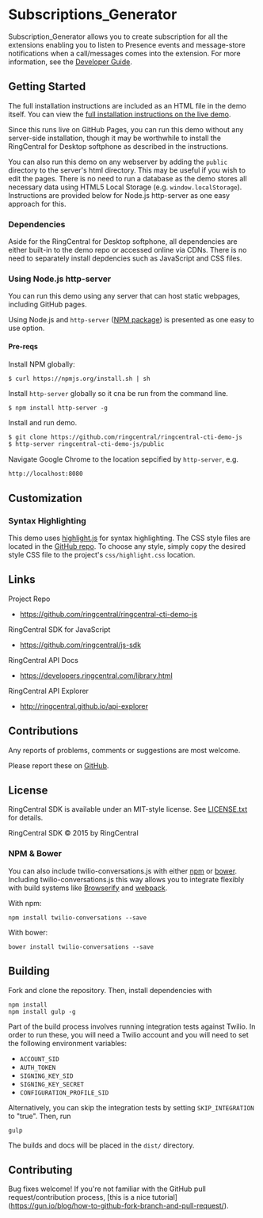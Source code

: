 
Subscriptions_Generator
=======================

Subscription_Generator allows you to create subscription for all the extensions enabling you to listen to Presence events and message-store notifications when a call/messages comes into the extension. For more information, see the 
[Developer Guide](https://developer.ringcentral.com/api-docs/latest/index.html#!#Notifications.html).

## Getting Started

The full installation instructions are included as an HTML file in the demo itself. You can view the [full installation instructions on the live demo](http://grokify.github.io/cti-demo/instructions.html).

Since this runs live on GitHub Pages, you can run this demo without any server-side installation, though it may be worthwhile to install the RingCentral for Desktop softphone as described in the instructions.

You can also run this demo on any webserver by adding the `public` directory to the server's html directory. This may be useful if you wish to edit the pages. There is no need to run a database as the demo stores all necessary data using HTML5 Local Storage (e.g. `window.localStorage`). Instructions are provided below for Node.js http-server as one easy approach for this.

### Dependencies

Aside for the RingCentral for Desktop softphone, all dependencies are either built-in to the demo repo or accessed online via CDNs. There is no need to separately install depdencies such as JavaScript and CSS files.

### Using Node.js http-server

You can run this demo using any server that can host static webpages, including GitHub pages.

Using Node.js and `http-server` ([NPM package](https://www.npmjs.com/package/http-server)) is presented as one easy to use option.

#### Pre-reqs

Install NPM globally:

```
$ curl https://npmjs.org/install.sh | sh
```

Install `http-server` globally so it cna be run from the command line.

```
$ npm install http-server -g
```

Install and run demo.

```bash
$ git clone https://github.com/ringcentral/ringcentral-cti-demo-js
$ http-server ringcentral-cti-demo-js/public
```

Navigate Google Chrome to the location sepcified by `http-server`, e.g.

```
http://localhost:8080
```

## Customization

### Syntax Highlighting

This demo uses [highlight.js](https://highlightjs.org/) for syntax highlighting. The CSS style files are located in the [GitHub repo](https://github.com/isagalaev/highlight.js/tree/master/public/styles). To choose any style, simply copy the desired style CSS file to the project's `css/highlight.css` location.

## Links

Project Repo

* https://github.com/ringcentral/ringcentral-cti-demo-js

RingCentral SDK for JavaScript

* https://github.com/ringcentral/js-sdk

RingCentral API Docs

* https://developers.ringcentral.com/library.html

RingCentral API Explorer

* http://ringcentral.github.io/api-explorer

## Contributions

Any reports of problems, comments or suggestions are most welcome.

Please report these on [GitHub](https://github.com/ringcentral/ringcentral-cti-demo-js).

## License

RingCentral SDK is available under an MIT-style license. See [LICENSE.txt](LICENSE.txt) for details.

RingCentral SDK &copy; 2015 by RingCentral


### NPM & Bower

You can also include twilio-conversations.js with either
[npm](https://www.npmjs.com) or [bower](http://bower.io/). Including
twilio-conversations.js this way allows you to integrate flexibly with build
systems like [Browserify](http://browserify.org) and
[webpack](https://webpack.github.io).

With npm:

```
npm install twilio-conversations --save
```

With bower:

```
bower install twilio-conversations --save
```

Building
--------

Fork and clone the repository. Then, install dependencies with

```
npm install
npm install gulp -g
```

Part of the build process involves running integration tests against Twilio. In
order to run these, you will need a Twilio account and you will need to set
the following environment variables:

* `ACCOUNT_SID`
* `AUTH_TOKEN`
* `SIGNING_KEY_SID`
* `SIGNING_KEY_SECRET`
* `CONFIGURATION_PROFILE_SID`

Alternatively, you can skip the integration tests by setting `SKIP_INTEGRATION`
to "true". Then, run

```
gulp
```

The builds and docs will be placed in the `dist/` directory.

Contributing
------------

Bug fixes welcome! If you're not familiar with the GitHub pull
request/contribution process, [this is a nice tutorial]
(https://gun.io/blog/how-to-github-fork-branch-and-pull-request/).
